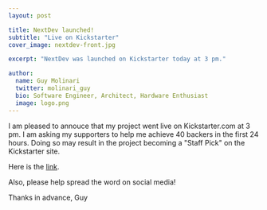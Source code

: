 ```yaml
---
layout: post

title: NextDev launched!
subtitle: "Live on Kickstarter"
cover_image: nextdev-front.jpg

excerpt: "NextDev was launched on Kickstarter today at 3 pm."

author:
  name: Guy Molinari
  twitter: molinari_guy
  bio: Software Engineer, Architect, Hardware Enthusiast
  image: logo.png
---
```

I am pleased to annouce that my project went live on Kickstarter.com at 3 pm.  I am asking my supporters to help me achieve 40 backers in the first 24 hours.   Doing so may result in the project becoming a "Staff Pick" on the Kickstarter site.   

Here is the [link](http://kck.st/1kfHSA5).

Also, please help spread the word on social media!

Thanks in advance,
Guy



